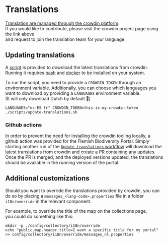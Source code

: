 # Translations

[Translation are managed through the crowdin platform](https://crowdin.com/project/ala-i18n).  
If you would like to contribute, please visit the crowdin project page using the link above  
and request to join the translation team for your language.

## Updating translations
A [script](./scripts/update-translations.sh) is provided to download the latest translations from crowdin.
Running it requires [bash](https://www.gnu.org/software/bash/) and [docker](https://www.docker.com/) to be installed on your system.

To run the script, you need to provide a `CROWDIN_TOKEN` through an environment variable.
Additionally, you can choose which languages you want to download by providing a `LANGUAGES` environment variable.  
(It will only download Dutch by default 🦁)
```commandline
LANGUAGES="es-ES fr" CROWDIN_TOKEN=this-is-my-crowdin-token ./scripts/update-translations.sh
```

### Github actions
In order to prevent the need for installing the crowdin tooling locally, a github action was provided for the Flemish Biodiversity Portal.
Simply starting another run of the [`Update translations` workflow](https://github.com/inbo/vlaams-biodiversiteitsportaal/actions/workflows/update-translations.yml) will download the latest translations from crowdin and create a PR containing any updates.
Once the PR is merged, and the deployed versions updated, the translations should be available in the running version of the portal.

## Additional customizations

Should you want to override the translations provided by crowdin, you can do so by placing a `messages_<lang-code>.properties` file in a folder `i18n/override` in the relevant component.

For example, to override the title of the map on the collections page,  
you could do something like this:
```commandline
mkdir -p ./config/collectory/i18n/override
echo "public.map.header.title=I want a specific title for my portal" >> config/collectory/i18n/override/messages_nl.properties
```